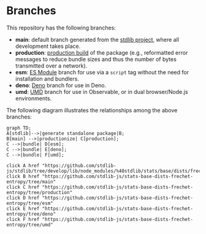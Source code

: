 <!--

@license Apache-2.0

Copyright (c) 2022 The Stdlib Authors.

Licensed under the Apache License, Version 2.0 (the "License");
you may not use this file except in compliance with the License.
You may obtain a copy of the License at

    http://www.apache.org/licenses/LICENSE-2.0

Unless required by applicable law or agreed to in writing, software
distributed under the License is distributed on an "AS IS" BASIS,
WITHOUT WARRANTIES OR CONDITIONS OF ANY KIND, either express or implied.
See the License for the specific language governing permissions and
limitations under the License.

-->

# Branches

This repository has the following branches:

-   **main**: default branch generated from the [stdlib project][stdlib-url], where all development takes place.
-   **production**: [production build][production-url] of the package (e.g., reformatted error messages to reduce bundle sizes and thus the number of bytes transmitted over a network).
-   **esm**: [ES Module][esm-url] branch for use via a `script` tag without the need for installation and bundlers.
-   **deno**: [Deno][deno-url] branch for use in Deno.
-   **umd**: [UMD][umd-url] branch for use in Observable, or in dual browser/Node.js environments.

The following diagram illustrates the relationships among the above branches:

```mermaid
graph TD;
A[stdlib]-->|generate standalone package|B;
B[main] -->|productionize| C[production];
C -->|bundle| D[esm];
C -->|bundle| E[deno];
C -->|bundle| F[umd];

click A href "https://github.com/stdlib-js/stdlib/tree/develop/lib/node_modules/%40stdlib/stats/base/dists/frechet/entropy"
click B href "https://github.com/stdlib-js/stats-base-dists-frechet-entropy/tree/main"
click C href "https://github.com/stdlib-js/stats-base-dists-frechet-entropy/tree/production"
click D href "https://github.com/stdlib-js/stats-base-dists-frechet-entropy/tree/esm"
click E href "https://github.com/stdlib-js/stats-base-dists-frechet-entropy/tree/deno"
click F href "https://github.com/stdlib-js/stats-base-dists-frechet-entropy/tree/umd"
```

[stdlib-url]: https://github.com/stdlib-js/stdlib/tree/develop/lib/node_modules/%40stdlib/stats/base/dists/frechet/entropy
[production-url]: https://github.com/stdlib-js/stats-base-dists-frechet-entropy/tree/production
[deno-url]: https://github.com/stdlib-js/stats-base-dists-frechet-entropy/tree/deno
[umd-url]: https://github.com/stdlib-js/stats-base-dists-frechet-entropy/tree/umd
[esm-url]: https://github.com/stdlib-js/stats-base-dists-frechet-entropy/tree/esm